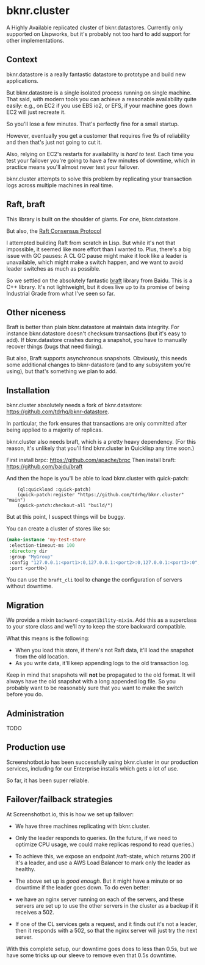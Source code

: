 
# bknr.cluster

A Highly Available replicated cluster of bknr.datastores. Currently
only supported on Lispworks, but it's probably not too hard to add
support for other implementations.

## Context

bknr.datastore is a really fantastic datastore to prototype and build
new applications.

But bknr.datastore is a single isolated process running on single
machine. That said, with modern tools you can achieve a reasonable
availability quite easily: e.g., on EC2 if you use EBS io2, or EFS, if
your machine goes down EC2 will just recreate it.

So you'll lose a few minutes. That's perfectly fine for a small startup.

However, eventually you get a customer that requires five 9s of
reliability and then that's just not going to cut it.

Also, relying on EC2's restarts for availability is *hard to
test*. Each time you test your failover you're going to have a few
minutes of downtime, which in practice means you'll almost never test
your failover.

bknr.cluster attempts to solve this problem by replicating your
transaction logs across multiple machines in real time.

## Raft, braft

This library is built on the shoulder of giants. For one, bknr.datastore.

But also, the [Raft Consensus Protocol](https://en.wikipedia.org/wiki/Raft_(algorithm))

I attempted building Raft from scratch in Lisp. But while it's not
that impossible, it seemed like more effort than I wanted to. Plus,
there's a big issue with GC pauses: A CL GC pause might make it look
like a leader is unavailable, which might make a switch happen, and we
want to avoid leader switches as much as possible.

So we settled on the absolutely fantastic
[braft](https://github.com/baidu/braft) library from Baidu. This is a
C++ library. It's not lightweight, but it does live up to its promise
of being Industrial Grade from what I've seen so far.

## Other niceness

Braft is better than plain bknr.datastore at maintain data
integrity. For instance bknr.datastore doesn't checksum transactions
(but it's easy to add). If bknr.datastore crashes during a snapshot,
you have to manually recover things (bugs that need fixing).

But also, Braft supports asynchronous snapshots. Obviously, this needs
some additional changes to bknr-datastore (and to any subsystem you're
using), but that's something we plan to add.

## Installation

bknr.cluster absolutely needs a fork of bknr.datastore: https://github.com/tdrhq/bknr-datastore.

In particular, the fork ensures that transactions are only committed
after being applied to a majority of replicas.

bknr.cluster also needs braft, which is a pretty heavy
dependency. (For this reason, it's unlikely that you'll find
bknr.cluster in Quicklisp any time soon.)

First install brpc: https://github.com/apache/brpc
Then install braft: https://github.com/baidu/braft

And then the hope is you'll be able to load bknr.cluster with quick-patch:

```
    (ql:quickload :quick-patch)
    (quick-patch:register "https://github.com/tdrhq/bknr.cluster" "main")
    (quick-patch:checkout-all "build/")
```

But at this point, I suspect things will be buggy.

You can create a cluster of stores like so:

```lisp
(make-instance 'my-test-store
 :election-timeout-ms 100
 :directory dir
 :group "MyGroup"
 :config "127.0.0.1:<port1>:0,127.0.0.1:<port2>:0,127.0.0.1:<port3>:0",
 :port <portN>)
```

You can use the `braft_cli` tool to change the configuration of
servers without downtime.

## Migration

We provide a mixin `backward-compatibility-mixin`. Add this as a
superclass to your store class and we'll *try* to keep the store
backward compatible.

What this means is the following:
* When you load this store, if there's not Raft data, it'll load the
  snapshot from the old location.
* As you write data, it'll keep appending logs to the old transaction
  log.

Keep in mind that snapshots will **not** be propagated to the old
format. It will always have the old snapshot with a long appended log
file. So you probably want to be reasonably sure that you want to make
the switch before you do.

## Administration

TODO

## Production use

Screenshotbot.io has been successfully using bknr.cluster in our
production services, including for our Enterprise installs which gets
a lot of use.

So far, it has been super reliable.

## Failover/failback strategies

At Screenshotbot.io, this is how we set up failover:

* We have three machines replicating with bknr.cluster.
* Only the leader responds to queries. (In the future, if we need to
  optimize CPU usage, we could make replicas respond to read queries.)
* To achieve this, we expose an endpoint /raft-state, which returns
  200 if it's a leader, and use a AWS Load Balancer to mark only the
  leader as healthy.
* The above set up is *good enough*. But it might have a minute or so
  downtime if the leader goes down. To do even better:

* we have an nginx server running on each of the servers, and these
  servers are set up to use the other servers in the cluster as a
  backup if it receives a 502.
* If one of the CL services gets a request, and it finds out it's not
  a leader, then it responds with a 502, so that the nginx server will
  just try the next server.

With this complete setup, our downtime goes does to less than 0.5s,
but we have some tricks up our sleeve to remove even that 0.5s
downtime.

